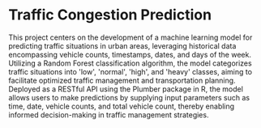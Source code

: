 # Traffic Congestion Prediction
This project centers on the development of a machine learning model for predicting traffic situations in urban areas, leveraging historical data encompassing vehicle counts, timestamps, dates, and days of the week. Utilizing a Random Forest classification algorithm, the model categorizes traffic situations into 'low', 'normal', 'high', and 'heavy' classes, aiming to facilitate optimized traffic management and transportation planning. Deployed as a RESTful API using the Plumber package in R, the model allows users to make predictions by supplying input parameters such as time, date, vehicle counts, and total vehicle count, thereby enabling informed decision-making in traffic management strategies.

